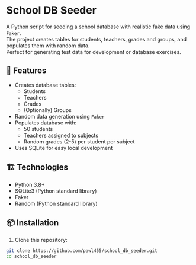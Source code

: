 # School DB Seeder

A Python script for seeding a school database with realistic fake data using `Faker`.  
The project creates tables for students, teachers, grades and groups, and populates them with random data.  
Perfect for generating test data for development or database exercises.

## 🚀 Features

- Creates database tables:
    - Students
    - Teachers
    - Grades
    - (Optionally) Groups
- Random data generation using `Faker`
- Populates database with:
    - 50 students
    - Teachers assigned to subjects
    - Random grades (2-5) per student per subject
- Uses SQLite for easy local development

## 🏗️ Technologies

- Python 3.8+
- SQLite3 (Python standard library)
- Faker
- Random (Python standard library)

## 📦 Installation

1. Clone this repository:

```bash
git clone https://github.com/pawl455/school_db_seeder.git
cd school_db_seeder
